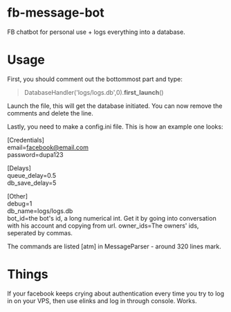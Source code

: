 # fb-message-bot
FB chatbot for personal use + logs everything into a database.

# Usage

First, you should comment out the bottommost part and type:
> DatabaseHandler('logs/logs.db',0).__first_launch__()    

Launch the file, this will get the database initiated. You can now remove the comments and delete the line.

Lastly, you need to make a config.ini file. This is how an example one looks:

[Credentials]    
email=facebook@email.com    
password=dupa123    

[Delays]    
queue_delay=0.5    
db_save_delay=5  

[Other]    
debug=1    
db_name=logs/logs.db    
bot_id=the bot's id, a long numerical int. Get it by going into conversation with his account and copying from url.
owner_ids=The owners' ids, seperated by commas. 

The commands are listed [atm] in MessageParser - around 320 lines mark.

# Things

If your facebook keeps crying about authentication every time you try to log in on your VPS, then use elinks and log in through console. Works.
